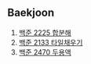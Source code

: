 ## Baekjoon

1. [백준 2225 합분해](https://github.com/sangwoo0727/MyCoding/blob/04d98b79f1d57e971404753d79da9f85e95a009e/DynamicProgramming/BOJ2225_%ED%95%A9%EB%B6%84%ED%95%B4.java)
2. [백준 2133 타일채우기](https://github.com/sangwoo0727/MyCoding/blob/master/DynamicProgramming/BOJ2133_%ED%83%80%EC%9D%BC%EC%B1%84%EC%9A%B0%EA%B8%B0.java)
3. [백준 2470 두용액](https://github.com/sangwoo0727/MyCoding/blob/master/%ED%88%AC%ED%8F%AC%EC%9D%B8%ED%84%B0%26%EC%8A%AC%EB%9D%BC%EC%9D%B4%EB%94%A9%EC%9C%88%EB%8F%84%EC%9A%B0/BOJ2470_%EB%91%90%EC%9A%A9%EC%95%A1.java)